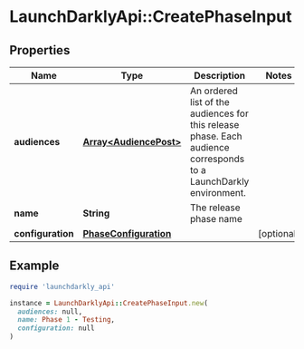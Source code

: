 # LaunchDarklyApi::CreatePhaseInput

## Properties

| Name | Type | Description | Notes |
| ---- | ---- | ----------- | ----- |
| **audiences** | [**Array&lt;AudiencePost&gt;**](AudiencePost.md) | An ordered list of the audiences for this release phase. Each audience corresponds to a LaunchDarkly environment. |  |
| **name** | **String** | The release phase name |  |
| **configuration** | [**PhaseConfiguration**](PhaseConfiguration.md) |  | [optional] |

## Example

```ruby
require 'launchdarkly_api'

instance = LaunchDarklyApi::CreatePhaseInput.new(
  audiences: null,
  name: Phase 1 - Testing,
  configuration: null
)
```

